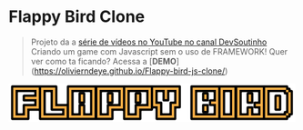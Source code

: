 # Flappy Bird Clone 

> Projeto da a [série de vídeos no YouTube no canal DevSoutinho](https://www.youtube.com/watch?v=jOAU81jdi-c&list=PLTcmLKdIkOWmeNferJ292VYKBXydGeDej)
> Criando um game com Javascript sem o uso de FRAMEWORK!
> Quer ver como ta ficando? Acessa a [**DEMO**] (https://olivierndeye.github.io/Flappy-bird-js-clone/)

<p align="center">
  <img alt="Logo do projeto" src="./efeitos/logo.png" />
</p>

